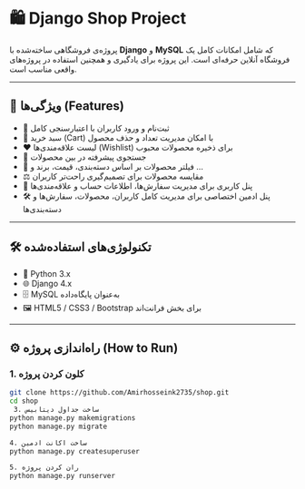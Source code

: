 # 🛍️ Django Shop Project

پروژه‌ی فروشگاهی ساخته‌شده با **Django** و **MySQL** که شامل امکانات کامل یک فروشگاه آنلاین حرفه‌ای است. این پروژه برای یادگیری و همچنین استفاده در پروژه‌های واقعی مناسب است.

---

## 🚀 ویژگی‌ها (Features)

- 🔐 ثبت‌نام و ورود کاربران با اعتبارسنجی کامل  
- 🛒 سبد خرید (Cart) با امکان مدیریت تعداد و حذف محصول  
- ❤️ لیست علاقه‌مندی‌ها (Wishlist) برای ذخیره محصولات محبوب  
- 🔎 جستجوی پیشرفته در بین محصولات  
- 🧰 فیلتر محصولات بر اساس دسته‌بندی، قیمت، برند و …  
- ⚖️ مقایسه محصولات برای تصمیم‌گیری راحت‌تر کاربران  
- 👤 پنل کاربری برای مدیریت سفارش‌ها، اطلاعات حساب و علاقه‌مندی‌ها  
- 🛠️ پنل ادمین اختصاصی برای مدیریت کامل کاربران، محصولات، سفارش‌ها و دسته‌بندی‌ها  

---

## 🛠️ تکنولوژی‌های استفاده‌شده

- 🐍 Python 3.x  
- 🌐 Django 4.x  
- 🗄️ MySQL به‌عنوان پایگاه‌داده  
- 🖼️ HTML5 / CSS3 / Bootstrap برای بخش فرانت‌اند  

---

## ⚙️ راه‌اندازی پروژه (How to Run)

### 1. کلون کردن پروژه  
```bash
git clone https://github.com/Amirhosseink2735/shop.git
cd shop
 3. ساخت جداول دیتابیس
python manage.py makemigrations
python manage.py migrate

4. ساخت اکانت ادمین
python manage.py createsuperuser

5. ران کردن پروژه
python manage.py runserver
